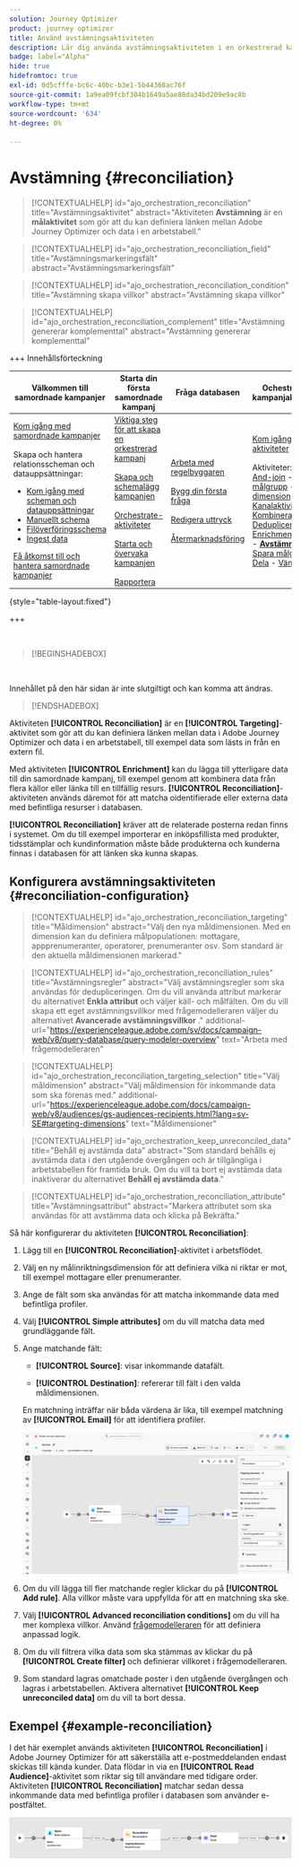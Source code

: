 ```yaml
---
solution: Journey Optimizer
product: journey optimizer
title: Använd avstämningsaktiviteten
description: Lär dig använda avstämningsaktiviteten i en orkestrerad kampanj
badge: label="Alpha"
hide: true
hidefromtoc: true
exl-id: 0d5cfffe-bc6c-40bc-b3e1-5b44368ac76f
source-git-commit: 1a9ea09fcbf304b1649a5ae88da34bd209e9ac8b
workflow-type: tm+mt
source-wordcount: '634'
ht-degree: 0%

---
```


# Avstämning {#reconciliation}

>[!CONTEXTUALHELP]
>id="ajo_orchestration_reconciliation"
>title="Avstämningsaktivitet"
>abstract="Aktiviteten **Avstämning** är en **målaktivitet** som gör att du kan definiera länken mellan Adobe Journey Optimizer och data i en arbetstabell."

>[!CONTEXTUALHELP]
>id="ajo_orchestration_reconciliation_field"
>title="Avstämningsmarkeringsfält"
>abstract="Avstämningsmarkeringsfält"

>[!CONTEXTUALHELP]
>id="ajo_orchestration_reconciliation_condition"
>title="Avstämning skapa villkor"
>abstract="Avstämning skapa villkor"

>[!CONTEXTUALHELP]
>id="ajo_orchestration_reconciliation_complement"
>title="Avstämning genererar komplementtal"
>abstract="Avstämning genererar komplementtal"


+++ Innehållsförteckning

| Välkommen till samordnade kampanjer | Starta din första samordnade kampanj | Fråga databasen | Ochestrerade kampanjaktiviteter |
|---|---|---|---|
| [Kom igång med samordnade kampanjer](../gs-orchestrated-campaigns.md)<br/><br/>Skapa och hantera relationsscheman och datauppsättningar:</br> <ul><li>[Kom igång med scheman och datauppsättningar](../gs-schemas.md)</li><li>[Manuellt schema](../manual-schema.md)</li><li>[Filöverföringsschema](../file-upload-schema.md)</li><li>[Ingest data](../ingest-data.md)</li></ul>[Få åtkomst till och hantera samordnade kampanjer](../access-manage-orchestrated-campaigns.md) | [Viktiga steg för att skapa en orkestrerad kampanj](../gs-campaign-creation.md)<br/><br/>[Skapa och schemalägg kampanjen](../create-orchestrated-campaign.md)<br/><br/>[Orchestrate-aktiviteter](../orchestrate-activities.md)<br/><br/>[Starta och övervaka kampanjen](../start-monitor-campaigns.md)<br/><br/>[Rapportera](../reporting-campaigns.md) | [Arbeta med regelbyggaren](../orchestrated-rule-builder.md)<br/><br/>[Bygg din första fråga](../build-query.md)<br/><br/>[Redigera uttryck](../edit-expressions.md)<br/><br/>[Återmarknadsföring](../retarget.md) | [Kom igång med aktiviteter](about-activities.md)<br/><br/>Aktiviteter:<br/>[And-join](and-join.md) - [Bygg målgrupp](build-audience.md) - [Ändra dimension](change-dimension.md) - [Kanalaktiviteter](channels.md) - [Kombinera](combine.md) - [Deduplicering](deduplication.md) - [Enrichment](enrichment.md) - [Fork](fork.md)  - <b>[Avstämning](reconciliation.md)</b> - [Spara målgrupp](save-audience.md) - [Dela](split.md) - [Vänta](wait.md) |

{style="table-layout:fixed"}

+++

<br/>

>[!BEGINSHADEBOX]

</br>

Innehållet på den här sidan är inte slutgiltigt och kan komma att ändras.

>[!ENDSHADEBOX]

Aktiviteten **[!UICONTROL Reconciliation]** är en **[!UICONTROL Targeting]**-aktivitet som gör att du kan definiera länken mellan data i Adobe Journey Optimizer och data i en arbetstabell, till exempel data som lästs in från en extern fil.

Med aktiviteten **[!UICONTROL Enrichment]** kan du lägga till ytterligare data till din samordnade kampanj, till exempel genom att kombinera data från flera källor eller länka till en tillfällig resurs. **[!UICONTROL Reconciliation]**-aktiviteten används däremot för att matcha oidentifierade eller externa data med befintliga resurser i databasen.

**[!UICONTROL Reconciliation]** kräver att de relaterade posterna redan finns i systemet. Om du till exempel importerar en inköpsfillista med produkter, tidsstämplar och kundinformation måste både produkterna och kunderna finnas i databasen för att länken ska kunna skapas.

## Konfigurera avstämningsaktiviteten {#reconciliation-configuration}

>[!CONTEXTUALHELP]
>id="ajo_orchestration_reconciliation_targeting"
>title="Måldimension"
>abstract="Välj den nya måldimensionen. Med en dimension kan du definiera målpopulationen: mottagare, appprenumeranter, operatorer, prenumeranter osv. Som standard är den aktuella måldimensionen markerad."

>[!CONTEXTUALHELP]
>id="ajo_orchestration_reconciliation_rules"
>title="Avstämningsregler"
>abstract="Välj avstämningsregler som ska användas för dedupliceringen. Om du vill använda attribut markerar du alternativet **Enkla attribut** och väljer käll- och målfälten. Om du vill skapa ett eget avstämningsvillkor med frågemodelleraren väljer du alternativet **Avancerade avstämningsvillkor** ."
>additional-url="https://experienceleague.adobe.com/sv/docs/campaign-web/v8/query-database/query-modeler-overview" text="Arbeta med frågemodelleraren"

>[!CONTEXTUALHELP]
>id="ajo_orchestration_reconciliation_targeting_selection"
>title="Välj måldimension"
>abstract="Välj måldimension för inkommande data som ska förenas med."
>additional-url="https://experienceleague.adobe.com/docs/campaign-web/v8/audiences/gs-audiences-recipients.html?lang=sv-SE#targeting-dimensions" text="Måldimensioner"

>[!CONTEXTUALHELP]
>id="ajo_orchestration_keep_unreconciled_data"
>title="Behåll ej avstämda data"
>abstract="Som standard behålls ej avstämda data i den utgående övergången och är tillgängliga i arbetstabellen för framtida bruk. Om du vill ta bort ej avstämda data inaktiverar du alternativet **Behåll ej avstämda data**."

>[!CONTEXTUALHELP]
>id="ajo_orchestration_reconciliation_attribute"
>title="Avstämningsattribut"
>abstract="Markera attributet som ska användas för att avstämma data och klicka på Bekräfta."

Så här konfigurerar du aktiviteten **[!UICONTROL Reconciliation]**:

1. Lägg till en **[!UICONTROL Reconciliation]**-aktivitet i arbetsflödet.

1. Välj en ny målinriktningsdimension för att definiera vilka ni riktar er mot, till exempel mottagare eller prenumeranter.

1. Ange de fält som ska användas för att matcha inkommande data med befintliga profiler.

1. Välj **[!UICONTROL Simple attributes]** om du vill matcha data med grundläggande fält.

1. Ange matchande fält:

   * **[!UICONTROL Source]**: visar inkommande datafält.

   * **[!UICONTROL Destination]**: refererar till fält i den valda måldimensionen.

   En matchning inträffar när båda värdena är lika, till exempel matchning av **[!UICONTROL Email]** för att identifiera profiler.

   ![](../assets/workflow-reconciliation-criteria.png)

1. Om du vill lägga till fler matchande regler klickar du på **[!UICONTROL Add rule]**. Alla villkor måste vara uppfyllda för att en matchning ska ske.

1. Välj **[!UICONTROL Advanced reconciliation conditions]** om du vill ha mer komplexa villkor. Använd [frågemodelleraren](../orchestrated-rule-builder.md) för att definiera anpassad logik.

1. Om du vill filtrera vilka data som ska stämmas av klickar du på **[!UICONTROL Create filter]** och definierar villkoret i frågemodelleraren.

1. Som standard lagras omatchade poster i den utgående övergången och lagras i arbetstabellen. Aktivera alternativet **[!UICONTROL Keep unreconciled data]** om du vill ta bort dessa.

## Exempel {#example-reconciliation}

I det här exemplet används aktiviteten **[!UICONTROL Reconciliation]** i Adobe Journey Optimizer för att säkerställa att e-postmeddelanden endast skickas till kända kunder. Data flödar in via en **[!UICONTROL Read Audience]**-aktivitet som riktar sig till användare med tidigare order. Aktiviteten **[!UICONTROL Reconciliation]** matchar sedan dessa inkommande data med befintliga profiler i databasen som använder e-postfältet.

![](../assets/workflow-reconciliation-sample-1.0.png)
